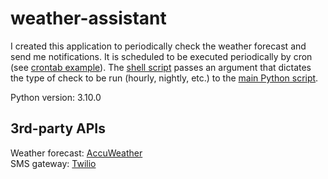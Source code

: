 # weather-assistant

I created this application to periodically check the weather forecast and send me notifications. It is scheduled to be executed periodically by cron (see [crontab example](https://github.com/dixongrossnickle/weather-assistant/blob/main/example_scripts/crontab)). The [shell script](https://github.com/dixongrossnickle/weather-assistant/blob/main/example_scripts/exec) passes an argument that dictates the type of check to be run (hourly, nightly, etc.) to the [main Python script](https://github.com/dixongrossnickle/weather-assistant/blob/main/src/run.py).

Python version: 3.10.0

## 3rd-party APIs

Weather forecast: [AccuWeather](https://developer.accuweather.com/)  
SMS gateway: [Twilio](https://www.twilio.com/)
